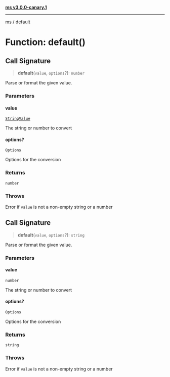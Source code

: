 [**ms v3.0.0-canary.1**](../README.md)

***

[ms](../globals.md) / default

# Function: default()

## Call Signature

> **default**(`value`, `options`?): `number`

Parse or format the given value.

### Parameters

#### value

[`StringValue`](../type-aliases/StringValue.md)

The string or number to convert

#### options?

`Options`

Options for the conversion

### Returns

`number`

### Throws

Error if `value` is not a non-empty string or a number

## Call Signature

> **default**(`value`, `options`?): `string`

Parse or format the given value.

### Parameters

#### value

`number`

The string or number to convert

#### options?

`Options`

Options for the conversion

### Returns

`string`

### Throws

Error if `value` is not a non-empty string or a number
